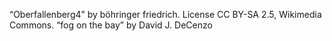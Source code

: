 “Oberfallenberg4” by böhringer friedrich. License CC BY-SA 2.5, Wikimedia Commons.
“fog on the bay” by David J. DeCenzo
